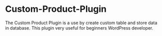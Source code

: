 # Custom-Product-Plugin
The Custom Product Plugin is a use by create custom table and store data in database. This plugin very useful for beginners WordPress developer.
